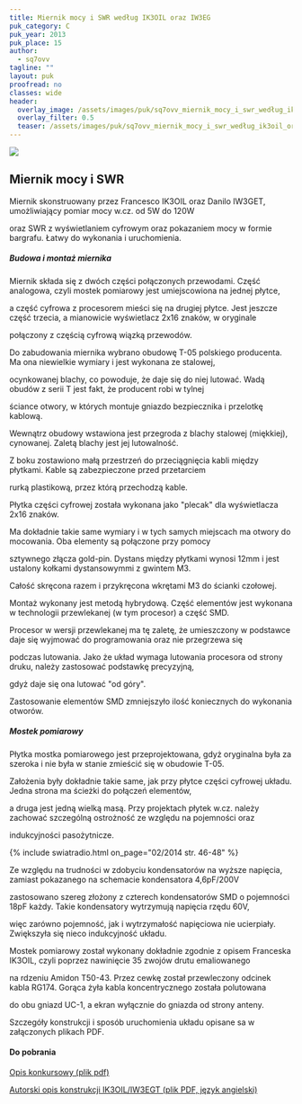 ```yaml
---
title: Miernik mocy i SWR według IK3OIL oraz IW3EG
puk_category: C
puk_year: 2013
puk_place: 15
author: 
  - sq7ovv
tagline: ""
layout: puk
proofread: no
classes: wide
header:
  overlay_image: /assets/images/puk/sq7ovv_miernik_mocy_i_swr_według_ik3oil_oraz_iw3eg.jpg
  overlay_filter: 0.5
  teaser: /assets/images/puk/sq7ovv_miernik_mocy_i_swr_według_ik3oil_oraz_iw3eg.jpg
---
```






 



![](assets/data/img/projects/2013-15-0.jpg) 



Miernik mocy i SWR
------------------





 Miernik skonstruowany przez Francesco IK3OIL oraz Danilo IW3GET, umożliwiający pomiar mocy w.cz. od 5W do 120W

 oraz SWR z wyświetlaniem cyfrowym oraz pokazaniem mocy w formie bargrafu. Łatwy do wykonania i uruchomienia.




##### Budowa i montaż miernika




 Miernik składa się z dwóch części połączonych przewodami. Część analogowa, czyli mostek pomiarowy jest umiejscowiona na jednej płytce,

 a część cyfrowa z procesorem mieści się na drugiej płytce. Jest jeszcze część trzecia, a mianowicie wyświetlacz 2x16 znaków, w oryginale

 połączony z częścią cyfrową wiązką przewodów.






 Do zabudowania miernika wybrano obudowę T-05 polskiego producenta. Ma ona niewielkie wymiary i jest wykonana ze stalowej,

 ocynkowanej blachy, co powoduje, że daje się do niej lutować. Wadą obudów z serii T jest fakt, że producent robi w tylnej

 ściance otwory, w których montuje gniazdo bezpiecznika i przelotkę kablową.






 Wewnątrz obudowy wstawiona jest przegroda z blachy stalowej (miękkiej), cynowanej. Zaletą blachy jest jej lutowalność.

 Z boku zostawiono małą przestrzeń do przeciągnięcia kabli między płytkami. Kable są zabezpieczone przed przetarciem

 rurką plastikową, przez którą przechodzą kable.






 Płytka części cyfrowej została wykonana jako "plecak" dla wyświetlacza 2x16 znaków.

 Ma dokładnie takie same wymiary i w tych samych miejscach ma otwory do mocowania. Oba elementy są połączone przy pomocy

 sztywnego złącza gold-pin. Dystans między płytkami wynosi 12mm i jest ustalony kołkami dystansowymmi z gwintem M3.

 Całość skręcona razem i przykręcona wkrętami M3 do ścianki czołowej.






 Montaż wykonany jest metodą hybrydową. Część elementów jest wykonana w technologii przewlekanej (w tym procesor) a część SMD.

 Procesor w wersji przewlekanej ma tę zaletę, że umieszczony w podstawce daje się wyjmować do programowania oraz nie przegrzewa się

 podczas lutowania. Jako że układ wymaga lutowania procesora od strony druku, należy zastosować podstawkę precyzyjną,

 gdyż daje się ona lutować "od góry".






 Zastosowanie elementów SMD zmniejszyło ilość koniecznych do wykonania otworów.




##### Mostek pomiarowy




Płytka mostka pomiarowego jest przeprojektowana, gdyż oryginalna była za szeroka i nie była w stanie zmieścić się w obudowie T-05.

Założenia były dokładnie takie same, jak przy płytce części cyfrowej układu. Jedna strona ma ścieżki do połączeń elementów,

 a druga jest jedną wielką masą. Przy projektach płytek w.cz. należy zachować szczególną ostrożność ze względu na pojemności oraz

 indukcyjności pasożytnicze.



{% include swiatradio.html on_page="02/2014 str. 46-48" %}


 Ze względu na trudności w zdobyciu kondensatorów na wyższe napięcia, zamiast pokazanego na schemacie kondensatora 4,6pF/200V

 zastosowano szereg złożony z czterech kondensatorów SMD o pojemności 18pF każdy. Takie kondensatory wytrzymują napięcia rzędu 60V,

 więc zarówno pojemność, jak i wytrzymałość napięciowa nie ucierpiały. Zwiększyła się nieco indukcyjność układu.






Mostek pomiarowy został wykonany dokładnie zgodnie z opisem Franceska IK3OIL, czyli poprzez nawinięcie 35 zwojów drutu emaliowanego

na rdzeniu Amidon T50-43. Przez cewkę został przewleczony odcinek kabla RG174. Gorąca żyła kabla koncentrycznego została polutowana

do obu gniazd UC-1, a ekran wyłącznie do gniazda od strony anteny.






Szczegóły konstrukcji i sposób uruchomienia układu opisane sa w załączonych plikach PDF.





#### Do pobrania

[Opis konkursowy (plik pdf)](/assets/bin/SQ7OVV_Miernik-mocy-SWR-IK3OIL.pdf)

[Autorski opis konstrukcji IK3OIL/IW3EGT (plik PDF, język angielski)](/assets/bin/SQ7OVV_IK3OIL-SWR-meter.pdf)






 





 



